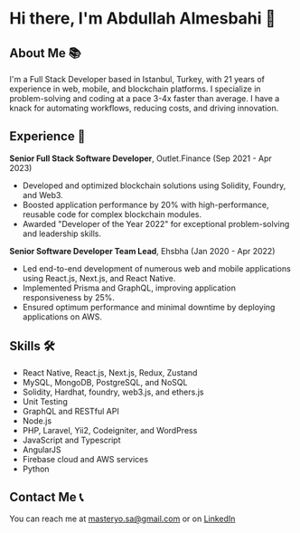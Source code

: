 # Hi there, I'm Abdullah Almesbahi 👋

## About Me 📚

I'm a Full Stack Developer based in Istanbul, Turkey, with 21 years of experience in web, mobile, and blockchain platforms. I specialize in problem-solving and coding at a pace 3-4x faster than average. I have a knack for automating workflows, reducing costs, and driving innovation.

## Experience 💼

**Senior Full Stack Software Developer**, Outlet.Finance (Sep 2021 - Apr 2023)
- Developed and optimized blockchain solutions using Solidity, Foundry, and Web3.
- Boosted application performance by 20% with high-performance, reusable code for complex blockchain modules.
- Awarded "Developer of the Year 2022" for exceptional problem-solving and leadership skills.

**Senior Software Developer Team Lead**, Ehsbha (Jan 2020 - Apr 2022)
- Led end-to-end development of numerous web and mobile applications using React.js, Next.js, and React Native.
- Implemented Prisma and GraphQL, improving application responsiveness by 25%.
- Ensured optimum performance and minimal downtime by deploying applications on AWS.

## Skills 🛠️

- React Native, React.js, Next.js, Redux, Zustand
- MySQL, MongoDB, PostgreSQL, and NoSQL
- Solidity, Hardhat, foundry, web3.js, and ethers.js
- Unit Testing
- GraphQL and RESTful API
- Node.js
- PHP, Laravel, Yii2, Codeigniter, and WordPress
- JavaScript and Typescript
- AngularJS
- Firebase cloud and AWS services
- Python

## Contact Me 📞

You can reach me at [masteryo.sa@gmail.com](mailto:masteryo.sa@gmail.com) or on [LinkedIn](https://www.linkedin.com/in/abdullah-almesbahi)

